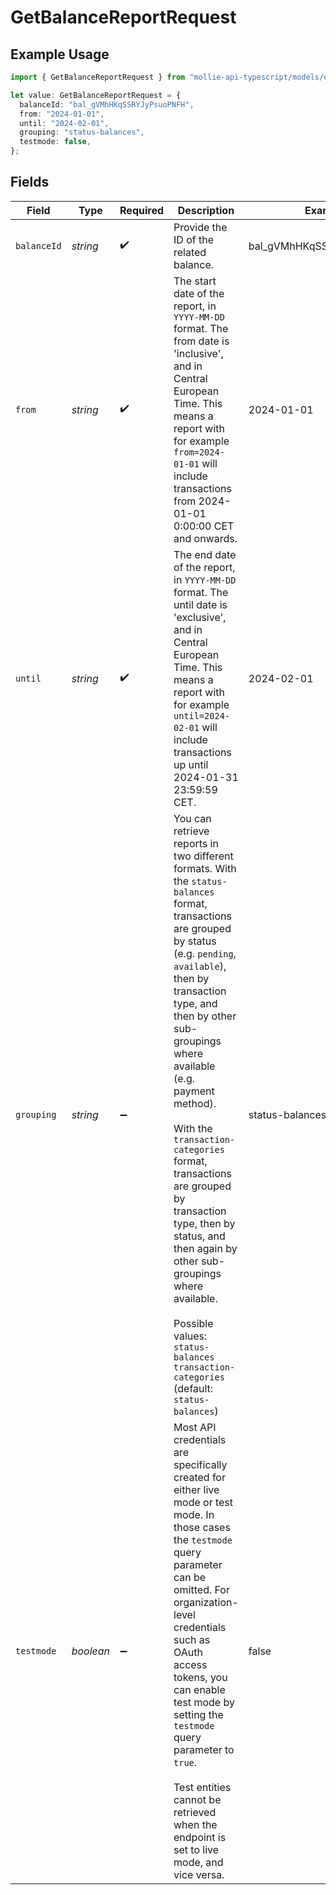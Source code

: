 # GetBalanceReportRequest

## Example Usage

```typescript
import { GetBalanceReportRequest } from "mollie-api-typescript/models/operations";

let value: GetBalanceReportRequest = {
  balanceId: "bal_gVMhHKqSSRYJyPsuoPNFH",
  from: "2024-01-01",
  until: "2024-02-01",
  grouping: "status-balances",
  testmode: false,
};
```

## Fields

| Field                                                                                                                                                                                                                                                                                                                                                                                                                                                                                                              | Type                                                                                                                                                                                                                                                                                                                                                                                                                                                                                                               | Required                                                                                                                                                                                                                                                                                                                                                                                                                                                                                                           | Description                                                                                                                                                                                                                                                                                                                                                                                                                                                                                                        | Example                                                                                                                                                                                                                                                                                                                                                                                                                                                                                                            |
| ------------------------------------------------------------------------------------------------------------------------------------------------------------------------------------------------------------------------------------------------------------------------------------------------------------------------------------------------------------------------------------------------------------------------------------------------------------------------------------------------------------------ | ------------------------------------------------------------------------------------------------------------------------------------------------------------------------------------------------------------------------------------------------------------------------------------------------------------------------------------------------------------------------------------------------------------------------------------------------------------------------------------------------------------------ | ------------------------------------------------------------------------------------------------------------------------------------------------------------------------------------------------------------------------------------------------------------------------------------------------------------------------------------------------------------------------------------------------------------------------------------------------------------------------------------------------------------------ | ------------------------------------------------------------------------------------------------------------------------------------------------------------------------------------------------------------------------------------------------------------------------------------------------------------------------------------------------------------------------------------------------------------------------------------------------------------------------------------------------------------------ | ------------------------------------------------------------------------------------------------------------------------------------------------------------------------------------------------------------------------------------------------------------------------------------------------------------------------------------------------------------------------------------------------------------------------------------------------------------------------------------------------------------------ |
| `balanceId`                                                                                                                                                                                                                                                                                                                                                                                                                                                                                                        | *string*                                                                                                                                                                                                                                                                                                                                                                                                                                                                                                           | :heavy_check_mark:                                                                                                                                                                                                                                                                                                                                                                                                                                                                                                 | Provide the ID of the related balance.                                                                                                                                                                                                                                                                                                                                                                                                                                                                             | bal_gVMhHKqSSRYJyPsuoPNFH                                                                                                                                                                                                                                                                                                                                                                                                                                                                                          |
| `from`                                                                                                                                                                                                                                                                                                                                                                                                                                                                                                             | *string*                                                                                                                                                                                                                                                                                                                                                                                                                                                                                                           | :heavy_check_mark:                                                                                                                                                                                                                                                                                                                                                                                                                                                                                                 | The start date of the report, in `YYYY-MM-DD` format. The from date is 'inclusive', and in Central European Time. This means a report with for example `from=2024-01-01` will include transactions from 2024-01-01 0:00:00 CET and onwards.                                                                                                                                                                                                                                                                        | 2024-01-01                                                                                                                                                                                                                                                                                                                                                                                                                                                                                                         |
| `until`                                                                                                                                                                                                                                                                                                                                                                                                                                                                                                            | *string*                                                                                                                                                                                                                                                                                                                                                                                                                                                                                                           | :heavy_check_mark:                                                                                                                                                                                                                                                                                                                                                                                                                                                                                                 | The end date of the report, in `YYYY-MM-DD` format. The until date is 'exclusive', and in Central European Time. This means a report with for example `until=2024-02-01` will include transactions up until 2024-01-31 23:59:59 CET.                                                                                                                                                                                                                                                                               | 2024-02-01                                                                                                                                                                                                                                                                                                                                                                                                                                                                                                         |
| `grouping`                                                                                                                                                                                                                                                                                                                                                                                                                                                                                                         | *string*                                                                                                                                                                                                                                                                                                                                                                                                                                                                                                           | :heavy_minus_sign:                                                                                                                                                                                                                                                                                                                                                                                                                                                                                                 | You can retrieve reports in two different formats. With the `status-balances` format, transactions are grouped by status (e.g. `pending`, `available`), then by transaction type, and then by other sub-groupings where available (e.g. payment method).<br/><br/>With the `transaction-categories` format, transactions are grouped by transaction type, then by status, and then again by other sub-groupings where available.<br/><br/>Possible values: `status-balances` `transaction-categories` (default: `status-balances`) | status-balances                                                                                                                                                                                                                                                                                                                                                                                                                                                                                                    |
| `testmode`                                                                                                                                                                                                                                                                                                                                                                                                                                                                                                         | *boolean*                                                                                                                                                                                                                                                                                                                                                                                                                                                                                                          | :heavy_minus_sign:                                                                                                                                                                                                                                                                                                                                                                                                                                                                                                 | Most API credentials are specifically created for either live mode or test mode. In those cases the `testmode` query parameter can be omitted. For organization-level credentials such as OAuth access tokens, you can enable test mode by setting the `testmode` query parameter to `true`.<br/><br/>Test entities cannot be retrieved when the endpoint is set to live mode, and vice versa.                                                                                                                     | false                                                                                                                                                                                                                                                                                                                                                                                                                                                                                                              |